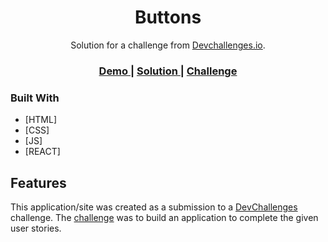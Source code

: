 <!-- Please update value in the {}  -->

<h1 align="center">Buttons</h1>

<div align="center">
   Solution for a challenge from  <a href="http://devchallenges.io" target="_blank">Devchallenges.io</a>.
</div>

<div align="center">
  <h3>
    <a href="https://62e8f708f8f70736aa1ad7a2--buttonss.netlify.app/">
      Demo
    </a>
    <span> | </span>
    <a href="https://github.com/Lbringer/Dev_Challenges/tree/master/Front-end%20Developement/button">
      Solution
    </a>
    <span> | </span>
    <a href="https://devchallenges.io/challenges/ohgVTyJCbm5OZyTB2gNY">
      Challenge
    </a>
  </h3>
</div>

<!-- TABLE OF CONTENTS -->

<!-- OVERVIEW -->

### Built With

<!-- This section should list any major frameworks that you built your project using. Here are a few examples.-->

- [HTML]
- [CSS]
- [JS]
- [REACT]

## Features

<!-- List the features of your application or follow the template. Don't share the figma file here :) -->

This application/site was created as a submission to a [DevChallenges](https://devchallenges.io/challenges) challenge. The [challenge](https://devchallenges.io/challenges/Jymh2b2FyebRTUljkNcb) was to build an application to complete the given user stories.
